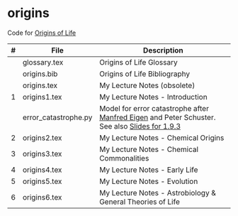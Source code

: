 # origins 

Code for [Origins of Life](https://www.complexityexplorer.org/courses/95-origins-of-life)

|#|File|Description|
|---|----------------|-----------------------------------------------------------|
|   |glossary.tex|Origins of Life Glossary|
|   |origins.bib|Origins of Life Bibliography|
|   |origins.tex|My Lecture Notes (obsolete)|
| 1  |origins1.tex|My Lecture Notes - Introduction|
||error_catastrophe.py|Model for error catastrophe after [Manfred Eigen](https://www.pnas.org/content/99/21/13374.full) and Peter Schuster. See also [Slides for 1.9.3](https://complexityexplorer.s3.amazonaws.com/originsoflife/unit1/origin+quasispecie2s_fix_short+(1).pdf)|
| 2  |origins2.tex|My Lecture Notes - Chemical Origins|
| 3  |origins3.tex|My Lecture Notes - Chemical Commonalities|
| 4  |origins4.tex|My Lecture Notes - Early Life|
| 5  |origins5.tex|My Lecture Notes - Evolution|
| 6  |origins6.tex|My Lecture Notes - Astrobiology & General Theories of Life|
